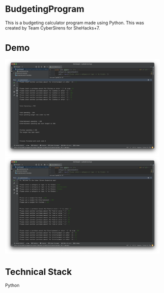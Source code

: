 # BudgetingProgram
This is a budgeting calculator program made using Python. This was created by Team CyberSirens for SheHacks+7.

# Demo
![img1](img1.png)
![img2](img2.png)

# Technical Stack
Python
